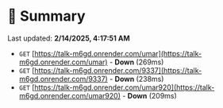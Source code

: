 # 📖 Summary
Last updated: **2/14/2025, 4:17:51 AM**

- `GET` [https://talk-m6gd.onrender.com/umar](https://talk-m6gd.onrender.com/umar) - **Down** (269ms)
- `GET` [https://talk-m6gd.onrender.com/9337](https://talk-m6gd.onrender.com/9337) - **Down** (238ms)
- `GET` [https://talk-m6gd.onrender.com/umar920](https://talk-m6gd.onrender.com/umar920) - **Down** (209ms)
